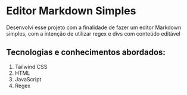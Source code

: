 # Editor Markdown Simples
Desenvolvi esse projeto com a finalidade de fazer um editor Markdown simples, com a intenção de utilizar regex e divs com conteúdo editável   
## Tecnologias e conhecimentos abordados:
1. Tailwind CSS
2. HTML
3. JavaScript
4. Regex

